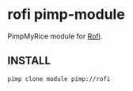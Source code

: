# rofi pimp-module

PimpMyRice module for [Rofi](https://github.com/davatorium/rofi).

## INSTALL

```bash
pimp clone module pimp://rofi
```
